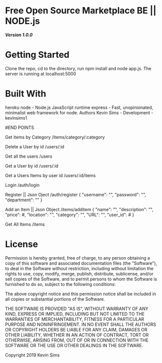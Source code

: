 # Free Open Source Marketplace BE || NODE.js

***Version 1.0.0***

# Getting Started
 
Clone the repo, cd to the directory, run npm install and node app.js. The server is running at localhost:5000

# Built With

heroku 
node - Node.js JavaScript runtime 
express - Fast, unopinionated, minimalist web framework for node.
Authors
Kevin Sims - Development - kevinsims1


#END POINTS

Get items by Category
/items/category/:category

Delete a User by id
/users/:id

Get all the users
/users

Get a User by id
/users/:id

Get a Users Items by user id
/users/:id/items

Login
/auth/login

Register || Json Oject
/auth/register
{
	"username": "",
	"password": "",
	"department": ""
}

Add an Item || Json Object
/items/additem
{
	"name": "",
	"description": "",
	"price": #,
	"location": "",
	"category": "",
	"URL": "",
	"user_id": #
}

Get All Items
/items



# License

Permission is hereby granted, free of charge, to any person obtaining a copy of this software and associated documentation files (the "Software"), to deal in the Software without restriction, including without limitation the rights to use, copy, modify, merge, publish, distribute, sublicense, and/or sell copies of the Software, and to permit persons to whom the Software is furnished to do so, subject to the following conditions:

The above copyright notice and this permission notice shall be included in all copies or substantial portions of the Software.

THE SOFTWARE IS PROVIDED "AS IS", WITHOUT WARRANTY OF ANY KIND, EXPRESS OR IMPLIED, INCLUDING BUT NOT LIMITED TO THE WARRANTIES OF MERCHANTABILITY, FITNESS FOR A PARTICULAR PURPOSE AND NONINFRINGEMENT. IN NO EVENT SHALL THE AUTHORS OR COPYRIGHT HOLDERS BE LIABLE FOR ANY CLAIM, DAMAGES OR OTHER LIABILITY, WHETHER IN AN ACTION OF CONTRACT, TORT OR OTHERWISE, ARISING FROM, OUT OF OR IN CONNECTION WITH THE SOFTWARE OR THE USE OR OTHER DEALINGS IN THE SOFTWARE.

Copyright 2019 Kevin Sims